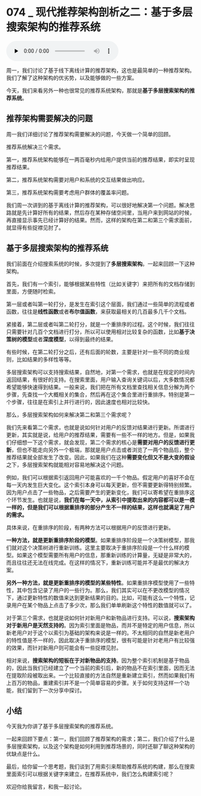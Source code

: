 # 074 _ 现代推荐架构剖析之二：基于多层搜索架构的推荐系统

<audio id="audio" title="074 | 现代推荐架构剖析之二：基于多层搜索架构的推荐系统" controls="" preload="none"><source id="mp3" src="https://static001.geekbang.org/resource/audio/b1/f0/b1fd6890599c0c0b94a7435de333bef0.mp3"></audio>

周一，我们讨论了基于线下离线计算的推荐架构，这也是最简单的一种推荐架构。我们了解了这种架构的优劣势，以及能够做的一些方案。

今天，我们来看另外一种也很常见的推荐系统架构，那就是**基于多层搜索架构的推荐系统**。

## 推荐架构需要解决的问题

周一我们详细讨论了推荐架构需要解决的问题，今天做一个简单的回顾。

推荐系统解决三个需求。

第一，推荐系统架构能够在一两百毫秒内给用户提供当前的推荐结果，即实时呈现推荐结果。

第二，推荐系统架构需要对用户和系统的交互结果做出响应。

第三，推荐系统架构需要考虑用户群体的覆盖率问题。

我们周一次讲到的基于离线计算的推荐架构，可以很好地解决第一个问题。解决思路就是先计算好所有的结果，然后存在某种存储空间里，当用户来到网站的时候，再直接显示事先已经计算好的结果。然而，这样的架构在第二和第三个需求面前，就显得有些捉襟见肘了。

## 基于多层搜索架构的推荐系统

我们前面在介绍搜索系统的时候，多次提到了**多层搜索架构**。一起来回顾一下这种架构。

首先，我们有一个索引，能够根据某些特性（比如关键字）来把所有的文档存储到里面，方便随时检索。

第一层或者叫第一轮打分，是发生在索引这个层面，我们通过一些简单的流程或者函数，往往是**线性函数**或者**布尔值函数**，来获取最相关的几百最多几千个文档。

紧接着，第二层或者叫第二轮打分，就是一个重排序的过程。这个时候，我们往往只需要针对几百个文档进行打分，所以可以使用相对比较复杂的函数，比如**基于决策树的模型**或者**深度模型**，以得到最终的结果。

有些时候，在第二轮打分之后，还有后面的轮数，主要是针对一些不同的商业规则，比如结果的多样性等等。

多层搜索架构可以支持搜索结果，自然地，对第一个需求，也就是在规定的时间内返回结果，有很好的支持。在搜索里面，用户输入查询关键词以后，大多数情况都希望能够快速得到结果。一般来说，我们把在所有文档里查找相关信息分解为两个步骤，先查找一个大概相关的集合，然后再在这个集合里进行重排序。特别是第一个步骤，往往是在索引上并行进行的，因此速度也相对比较快。

那么，多层搜索架构如何来解决第二和第三个需求呢？

我们先来看第二个需求，也就是说如何针对用户的反馈对结果进行更新。所谓进行更新，其实就是说，给用户的推荐结果，需要有一些不一样的地方。但是，如果我们仔细想一下这个需求，就会发现，第二个需求的核心是**需要对用户的反馈进行更新**，但也不能走向另外一个极端，那就是用户点击或者浏览了一两个物品后，整个推荐结果就全部发生了改变。因此，如果我们在这种**需要变化但又不是大变的假设**之下，多层搜索架构就能相对容易地解决这个问题。

例如，我们可以根据索引返回用户可能喜欢的一千个物品。假定用户的喜好不会在每一天内发生巨大变化。这个索引本身可以每天更新，但不需要更新得特别频繁。因为用户点击了一些物品，之后需要产生的更新变化，我们可以寄希望在重排序这个环节发生。也就是说，**我们在每一天中，从索引中提取出来的内容都可以是一模一样的，但是我们可以根据重排序的部分产生不一样的结果，这样也就满足了用户的需求。**

具体来说，在重排序的阶段，有两种方法可以根据用户的反馈进行更新。

**一种方法，就是更新重排序阶段的模型**。如果重排序阶段是一个决策树模型，那我们就对这个决策树进行重新训练。这里主要取决于重排序阶段是一个什么样的模型。如果这个模型需要所有用户的信息，那重新训练的计算量，无疑是非常大的，而且往往还无法在线完成。在这样的情况下，重新训练可能并不是最优的解决方案。

**另外一种方法，就是更新重排序的模型的某些特性**。如果重排序模型使用了一些特性，其中包含记录了用户的一些行为。那么，我们其实可以在不更改模型的情况下，通过更新特性的数值来达到更新结果的目的。比如，可能有这么一个特性，记录用户在某个物品上点击了多少次，那么我们单单刷新这个特性的数值就可以了。

对于第三个需求，也就是说如何针对新用户和新物品进行支持。可以说，**搜索架构对于新用户是天然支持的**。因为索引里面是物品，而并不是特定的用户信息，所以新老用户对于这个以索引为基础的架构来说是一样的。不太相同的自然是新老用户的特性值是不一样的，因此取决于重排序的模型，很有可能是针对老用户有比较强的效果，而针对新用户则可能会有一些捉襟见肘。

相对来说，**搜索架构的短板在于对新物品的支持**。因为整个索引机制是基于物品的，因此当我们已经建立了一个当前的索引后，新的物品不在索引里面，因而无法在提取阶段被取出来。一个比较直接的方法自然是重新建立索引，然而如果我们有上百万的物品，重建索引并不是一个简单容易的步骤。关于如何支持这样一个功能，我们留到下一次分享中探讨。

## 小结

今天我为你讲了基于多层搜索架构的推荐系统。

一起来回顾下要点：第一，我们回顾了推荐架构的需求；第二，我们介绍了什么是多层搜索架构，以及这个架构是如何利用到推荐场景的，同时还聊了聊这种架构的优缺点是什么。

最后，给你留一个思考题，我们谈到了用索引来帮助推荐系统的构建，那么在搜索里面索引可以根据关键字来建立，在推荐系统中，我们怎么构建索引呢？

欢迎你给我留言，和我一起讨论。


